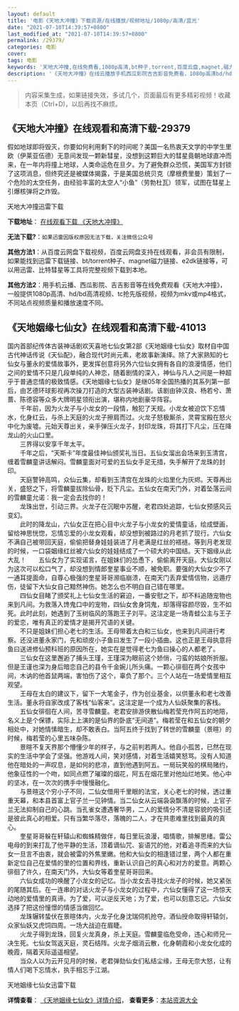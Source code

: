 ```yaml
---
layout: default
title: '电影《天地大冲撞》下载资源/在线播放/视频地址/1080p/高清/蓝光'
date: "2021-07-10T14:39:57+0800"
last_modified_at: "2021-07-10T14:39:57+0800"
permalink: /29379/
categories: 电影
cover:
tags: 电影
keywords: '天地大冲撞,在线免费看,1080p高清,bt种子,torrent,百度云盘,magnet,磁力链,迅雷下载资源'
description: '《天地大冲撞》在线云播放手机西瓜影院吉吉影音免费看，1080p高清bd/hd未删减完整版和tc抢先枪版，mkv/mp4格式，附带bt/torrent种子、magnet/磁力链、百度云盘、网盘资源迅雷下载链接'
---
```


>内容采集生成，如果链接失效，多试几个，页面最后有更多精彩视频！收藏本页（Ctrl+D)，以后再找不麻烦。


## 《天地大冲撞》在线观看和高清下载-29379

假如地球即将毁灭，你要如何利用剩下的时间呢？美国一名热衷天文学的中学生里欧（伊莱亚伍德）无意间发现一颗新彗星，没想到这颗巨大的彗星竟朝地球直冲而来，在一年内将撞上地球，人类命运危在旦夕。为了避免群众恐慌，美国军方封锁了这项消息，但终究还是被媒体揭露，于是美国总统贝克（摩根费里曼）策划了一个危险的太空任务，由经验丰富的太空人“小鱼”（劳勃杜瓦）领军，试图在彗星上引爆核弹将之炸毁。


天地大冲撞迅雷下载

**下载地址**： [在线观看下载 《天地大冲撞》](https://www.993dy.com//vod-detail-id-19263.html) 


**无法下载?**：`如果迅雷因版权原因无法下载，关注微信公众号 `

**其他方法1**：从百度云网盘下载视频，百度云网盘支持在线观看，非会员有限制，如果能找到迅雷下载链接、bt/torrent种子、magnet磁力链接、e2dk链接等，可以用迅雷、比特彗星等工具将完整视频下载到本地。

**其他方法2**：用手机云播、西瓜影院、吉吉影音等在线免费观看《天地大冲撞》，一般提供1080p高清、hd/bd高清视频、tc抢先版视频，视频为mkv或mp4格式，不同站点视频质量和播放速度不同。


## 《天地姻缘七仙女》在线观看和高清下载-41013

国内首部纪传体古装神话剧欢天喜地七仙女第2部《天地姻缘七仙女》取材自中国古代神话传说《天仙配》，融合现代时尚元素，老故事新演绎。除了大家熟知的七仙女与董永的爱情故事外，更发挥创意将另外六位仙女拥有各自的浪漫情感，他们之间的爱情不只是几段单纯的人神恋，随着剧情的深入，神仙与凡人之间是一种超乎于普通恋情的极致情感。《天地姻缘七仙女》是继05年全国热播的其系列第一部后，由艺德环球影视再次操刀打造的大型古装神话剧。该剧由钟汉良、杨若兮、萧蔷、陈德容等众多大牌明星领衔出演，堪称内地剧豪华阵容。<br />　　千年前，因为火龙子与小龙女的一段情，触犯了天规。小龙女被迫饮下忘情水，化身红云，与杀上天庭的火龙子擦肩而过。火龙子怒极厮杀，灵霄宝殿在怒火中化为废墟。元始天尊出关，亲手弹压火龙子，封印龙珠，将其打下凡尘，压在降龙山的火山口里。<br />　　三界得以安享千年太平。<br />　　千年之后，&ldquo;天斯卡&rdquo;年度最佳神仙颁奖礼当日。五仙女溜出会场来到玉清宫，缠着雪麟童讲话解闷。雪麟童面对可爱的五仙女手足无措，失手解开了龙珠的封印。<br />　　天庭警钟高鸣，众仙云集，却看到玉清宫在龙珠的火焰里化为灰烬。天尊再出关，盛怒之下，将雪麟童拔除仙骨，贬下凡尘。五仙女在南天门外，对着坠落云间的雪麟童允诺：我一定会去找你的！<br />　　龙珠出世，引动三界。火龙子在沉眠中苏醒，老君四处追踪，七仙女预感风云变幻。<br />　　此时的降龙山，六仙女正在把心目中火龙子与小龙女的爱情童话，绘成壁画，留给神思恍惚，忘情忘爱的小龙女观看，却没想到被路过的月老抓了现行。六仙女不满自己被带回天庭，偷偷把替身娃娃装进了月老满是红丝的褡裢。等到月老发现的时候，一口袋姻缘红丝被六仙女的娃娃结成了一个硕大的中国结。天下姻缘从此大乱！　　五仙女为了实现诺言，在姐妹们的怂恿下，偷偷离开天庭。大仙女刚以为这次可以松口气了，却没想到情郎奎星事业不顺，被免职。要强的大仙女少不了一通耳提面命，自尊心极强的奎星哥哥濒临崩溃，在南天门丢弃爱情信物，远遁疗伤，徒留下大仙女自己黯然神伤。她怎么也不明白自己错在哪里。<br />　　四仙女目睹了颁奖礼上七仙女生活的窘迫，一番安慰之下，却不料追随宠物也来到凡间。为救落入馋鬼口中的宠物，四仙女舍身饲鬼，却落得容颜尽毁，生不如死。此时此刻，她遇到了玉树临风的落跑王子刘平。这注定是一场青蛙公主与王子的爱恋，唯有真正的爱情才是揭开咒语的关键。<br />　　不只是姐妹们担心老七的生活。王母带着太白和三仙女，也来到凡间进行考察。还没进董永家门，先和顽皮小子鱼曰发生了一段小插曲。这也正是王母执意将鱼曰送进修仙预科班的原因所在，她实在是觉得老七为鱼曰操心的人都老了。<br />　　三仙女在这里邂逅了捕头王瑾，王瑾深为眼前这个娇俏，刁蛮的姑娘所折服。但是王谨也深为身后暗恋自己的县令千金婉儿所头痛。一颗心徘徊在两个女孩中间，木讷的他首鼠两端，害怕伤了这个，辜负了那个。三个人站在一场爱情里相互观望。<br />　　王母在太白的建议下，留下一大笔金子，作为创业基金，以供董永和老七改善生活。董永将自家改成了客栈&ldquo;仙客来&rdquo;。这注定是一个成为人仙妖聚集的客栈。<br />　　五仙女徘徊在人间，苦寻雪麟童。老君安排游侠散仙梅若莹充作阿五的地陪，名义上是个保镖，实际上上演的是仙界的卧底&ldquo;无间道&rdquo;。梅若莹在和五仙女的朝夕相处中，对她情愫暗生，却不敢表白。当阿五终于找到了转世的雪麟童（景暄）的时候，梅若莹的心里五味杂陈。<br />　　景暄不复天界那个懵懂少年的样子，与之前判若两人。他自小孤苦，已然在现实的生活中学会了坚强。他游戏人间，笑对感情，对着生活嬉笑怒骂。没有人知道他在暗处的一声叹息，是如何的悲凉，直到他遇到阿五。一局玩笑般的棋局赌约，他象征性的一个吻，如同点燃了璀璨的烟花，阿五在烟花里对他灿烂地笑。他心中的坚冰，在一次次的携手中慢慢融化。<br />　　与景暄这个穷小子不同，二仙女借用千里眼的法宝，关心老七的时候，透过重重天幕，和本县首富上官子兰一见钟情。当二仙女从云端袅袅飘落的时候，上官子兰无法抑制自己的心跳。当孔雀女遭遇奢华男，二人的爱情分不清是容貌的吸引还是彼此真心的相爱。只有当繁华落尽，落魄的二人，才在共患难里找到最真的真心。<br />　　奎星哥哥躲在轩辕山和蜘蛛精做伴，每日里玩浪漫，唱情歌，排解思绪。雷公电母的到来打乱了他平静的生活，顶着谪仙咒、妄语咒的他，对着追寻而来的大仙女一旦言不由衷，就会被雷的外焦里嫩。他和大仙女的相逢错过里，两个人都在重新定位自己在爱情的里的位置和界线，重新认识自己的真心和对方的爱意。两颗心徘徊了许久，在南天门外，大仙女等着奎星哥哥回来。<br />　　六仙女成功的唤醒了小龙女的记忆。当小龙女去寻找火龙子的时候，她又紧张的尾随其后。在一连串的对话火龙子与小龙女的过程中，六仙女懂得了这一场惊天动地的爱情里的真谛。为了爱，可以逆反天地；为了爱，也可以刻意忘记。六仙女选择了把这份憧憬的情感当做回忆。<br />　　龙珠辗转蛰伏在景暄体内，火龙子化身沈瑞伺机抢夺。酒仙授命取得轩辕剑，众家仙妖又虎饲四周。一场大战迫在眉睫。<br />　　火龙子得到龙珠，回复火龙真身，杀上天庭。雪麟童临危受命，违心和师兄一决生死。七仙女驾返天庭，灵石结阵。火龙子烟消云散，化身朝霞和小龙女化成的晚霞，隔着天际遥遥相望。<br />　　当众人以为云开见月的时候，老君弹劾仙女们私结尘缘，王母无奈大怒，让有情人们喝下忘情水，执手相忘于江湖。


天地姻缘七仙女迅雷下载

**详情查看**： [《天地姻缘七仙女》详情介绍](/movie/41013/)， **查看更多**：[本站资源大全](/movie/t/all/)

